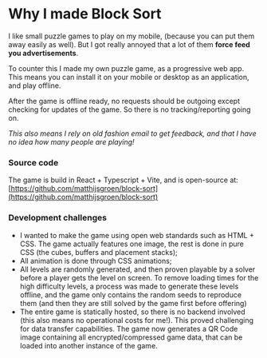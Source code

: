 # Why I made Block Sort

I like small puzzle games to play on my mobile, (because you can put them away easily as well). But I got really annoyed that a lot of them **force feed you advertisements**.

To counter this I made my own puzzle game, as a progressive web app. This means you can install it on your mobile or desktop as an application, and play offline.

After the game is offline ready, no requests should be outgoing except checking for updates of the game. So there is no tracking/reporting going on.

_This also means I rely on old fashion email to get feedback, and that I have no idea how many people are playing!_

### Source code

The game is build in React + Typescript + Vite, and is open-source at: [https://github.com/matthijsgroen/block-sort](https://github.com/matthijsgroen/block-sort)

### Development challenges

- I wanted to make the game using open web standards such as HTML + CSS. The game actually features one image, the rest is done in pure CSS (the cubes, buffers and placement stacks);
- All animation is done through CSS animations;
- All levels are randomly generated, and then proven playable by a solver before a player gets the level on screen. To remove loading times for the high difficulty levels, a process was made to generate these levels offline, and the game only contains the random seeds to reproduce them (and then they are still solved by the game first before offering)
- The entire game is statically hosted, so there is no backend involved (this also means no operational costs for me!). This proved challenging for data transfer capabilities. The game now generates a QR Code image containing all encrypted/compressed game data, that can be loaded into another instance of the game.
